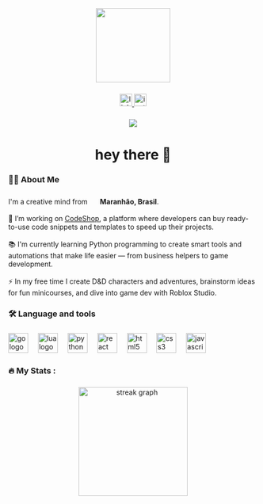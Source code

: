 <div align="center">

  <img height="150" src="https://media1.giphy.com/media/v1.Y2lkPTc5MGI3NjExZHViYWRwdm84Zm5qMjV5cHFlemFsb2ZucTZ3YTE4b296dWxleHo2MyZlcD12MV9pbnRlcm5hbF9naWZfYnlfaWQmY3Q9Zw/ytBoIyQ7ArpRirP0oh/giphy.gif"  />
  
</div>

###

<div align="center">
  <a href="https://www.linkedin.com/in/codegabriel/" target="_blank">
    <img src="https://img.shields.io/static/v1?message=LinkedIn&logo=linkedin&label=&color=0077B5&logoColor=white&labelColor=&style=for-the-badge" height="25" alt="linkedin logo"  />
  </a>
  <a href="https://www.instagram.com/codegabriel/" target="_blank">
    <img src="https://img.shields.io/static/v1?message=Instagram&logo=instagram&label=&color=E4405F&logoColor=white&labelColor=&style=for-the-badge" height="25" alt="instagram logo"  />
  </a>
</div>

###

<div align="center">
  <img src="https://visitor-badge.laobi.icu/badge?page_id=docecaos.docecaos&"  />
</div>

###

<h1 align="center">hey there 👋</h1>

###

<h3 align="left">👩‍💻  About Me</h3>

###

<p align="left">I'm a creative mind from <img src="https://cdn-icons-png.flaticon.com/128/197/197386.png" width="17" /> <b>Maranhão, Brasil</b>.<br><br>    🔭 I’m working on <a href="https://codegabriel.com.br/codeshop">CodeShop</a>, a platform where developers can buy ready-to-use code snippets and templates to speed up their projects.<br><br>    📚 I'm currently learning Python programming to create smart tools and automations that make life easier — from business helpers to game development.<br><br>    ⚡ In my free time I create D&D characters and adventures, brainstorm ideas for fun minicourses, and dive into game dev with Roblox Studio.</p>

###

<h3 align="left">🛠 Language and tools</h3>

###

<div align="left">
  <img src="https://cdn.jsdelivr.net/gh/devicons/devicon/icons/go/go-original-wordmark.svg" height="40" alt="go logo"  />
  <img width="12" />
  <img src="https://cdn.jsdelivr.net/gh/devicons/devicon/icons/lua/lua-original.svg" height="40" alt="lua logo"  />
  <img width="12" />
  <img src="https://cdn.jsdelivr.net/gh/devicons/devicon/icons/python/python-original.svg" height="40" alt="python logo"  />
  <img width="12" />
  <img src="https://cdn.jsdelivr.net/gh/devicons/devicon/icons/react/react-original.svg" height="40" alt="react logo"  />
  <img width="12" />
  <img src="https://cdn.jsdelivr.net/gh/devicons/devicon/icons/html5/html5-original.svg" height="40" alt="html5 logo"  />
  <img width="12" />
  <img src="https://cdn.jsdelivr.net/gh/devicons/devicon/icons/css3/css3-original.svg" height="40" alt="css3 logo"  />
  <img width="12" />
  <img src="https://cdn.jsdelivr.net/gh/devicons/devicon/icons/javascript/javascript-original.svg" height="40" alt="javascript logo"  />
</div>

###

<h3 align="left">🔥   My Stats :</h3>

###

<div align="center">
  <img src="https://streak-stats.demolab.com?user=codedgabriel&locale=en&mode=daily&theme=dark&hide_border=false&border_radius=5&order=3" height="220" alt="streak graph"  />
</div>

###
